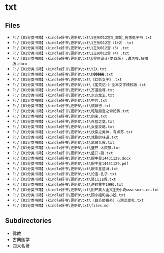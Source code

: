 # txt

## Files

- `F:/【01分类书籍】\kindle好书\更新8\txt\1王9帅12宫3_郭妮_角落电子书.txt`
- `F:/【01分类书籍】\kindle好书\更新8\txt\1王9帅12宫（1+2）.txt`
- `F:/【01分类书籍】\kindle好书\更新8\txt\1王9帅12宫（3）.txt`
- `F:/【01分类书籍】\kindle好书\更新8\txt\1王9帅12宫（4）.txt`
- `F:/【01分类书籍】\kindle好书\更新8\txt\C程序设计(第四版) .谭浩强.扫描版.docx`
- `F:/【01分类书籍】\kindle好书\更新8\txt\YZX.txt`
- `F:/【01分类书籍】\kindle好书\更新8\txt\һ�����.txt`
- `F:/【01分类书籍】\kindle好书\更新8\txt\《幻影女子》.txt`
- `F:/【01分类书籍】\kindle好书\更新8\txt\《蛮荒记·》全本文字精校版.txt`
- `F:/【01分类书籍】\kindle好书\更新8\txt\万道独尊.txt`
- `F:/【01分类书籍】\kindle好书\更新8\txt\东方龙王.txt`
- `F:/【01分类书籍】\kindle好书\更新8\txt\中宫.txt`
- `F:/【01分类书籍】\kindle好书\更新8\txt\临渊行.txt`
- `F:/【01分类书籍】\kindle好书\更新8\txt\乾隆后宫之令妃传.txt`
- `F:/【01分类书籍】\kindle好书\更新8\txt\剑来.txt`
- `F:/【01分类书籍】\kindle好书\更新8\txt\外挂之皇.txt`
- `F:/【01分类书籍】\kindle好书\更新8\txt\女皇攻略.txt`
- `F:/【01分类书籍】\kindle好书\更新8\txt\快穿之男神，有点苏.txt`
- `F:/【01分类书籍】\kindle好书\更新8\txt\戏剧的味道.txt`
- `F:/【01分类书籍】\kindle好书\更新8\txt\武傲九霄.txt`
- `F:/【01分类书籍】\kindle好书\更新8\txt\盛开-大灰狼.txt`
- `F:/【01分类书籍】\kindle好书\更新8\txt\盛开-狼.txt`
- `F:/【01分类书籍】\kindle好书\更新8\txt\眼中星14431129.docx`
- `F:/【01分类书籍】\kindle好书\更新8\txt\眼中星14431129.pdf`
- `F:/【01分类书籍】\kindle好书\更新8\txt\眼中星蓝淋.txt`
- `F:/【01分类书籍】\kindle好书\更新8\txt\论语-孔子.txt`
- `F:/【01分类书籍】\kindle好书\更新8\txt\赘1111婿.txt`
- `F:/【01分类书籍】\kindle好书\更新8\txt\逆转重生1990.txt`
- `F:/【01分类书籍】\kindle好书\更新8\txt\阴尸美人全文@搜小说www.soxs.cc.txt`
- `F:/【01分类书籍】\kindle好书\更新8\txt\顾小姐和曲小姐.txt`
- `F:/【01分类书籍】\kindle好书\更新8\txt\（白苏姬番外）心跳恋爱社.txt`
- `F:/【01分类书籍】\kindle好书\更新8\txt\files.md`

## Subdirectories

- 佛教
- 古典国学
- 四大名著
